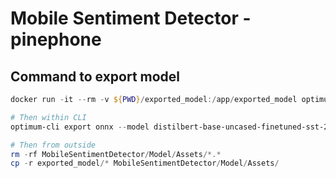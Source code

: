 # Mobile Sentiment Detector - pinephone

## Command to export model

```powershell
docker run -it --rm -v ${PWD}/exported_model:/app/exported_model optimum-cli-exporter

# Then within CLI
optimum-cli export onnx --model distilbert-base-uncased-finetuned-sst-2-english --task text-classification --opset 14 /app/exported_model

# Then from outside
rm -rf MobileSentimentDetector/Model/Assets/*.*
cp -r exported_model/* MobileSentimentDetector/Model/Assets/
```

